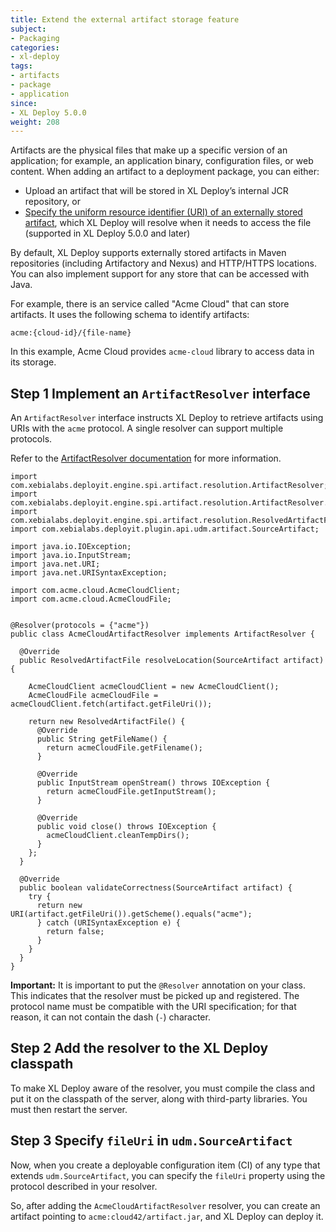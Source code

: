 ```yaml
---
title: Extend the external artifact storage feature
subject:
- Packaging
categories:
- xl-deploy
tags:
- artifacts
- package
- application
since:
- XL Deploy 5.0.0
weight: 208
---
```


Artifacts are the physical files that make up a specific version of an application; for example, an application binary, configuration files, or web content. When adding an artifact to a deployment package, you can either:

* Upload an artifact that will be stored in XL Deploy’s internal JCR repository, or
* [Specify the uniform resource identifier (URI) of an externally stored artifact](/xl-deploy/how-to/add-an-externally-stored-artifact-to-a-package.html), which XL Deploy will resolve when it needs to access the file (supported in XL Deploy 5.0.0 and later)

By default, XL Deploy supports externally stored artifacts in Maven repositories (including Artifactory and Nexus) and HTTP/HTTPS locations. You can also implement support for any store that can be accessed with Java.

For example, there is an service called "Acme Cloud" that can store artifacts. It uses the following schema to identify artifacts:

    acme:{cloud-id}/{file-name}

In this example, Acme Cloud provides `acme-cloud` library to access data in its storage.

## Step 1 Implement an `ArtifactResolver` interface

An `ArtifactResolver` interface instructs XL Deploy to retrieve artifacts using URIs with the `acme` protocol. A single resolver can support multiple protocols.

Refer to the [ArtifactResolver documentation](/xl-deploy/5.5.x/javadoc/engine-spi/com/xebialabs/deployit/engine/spi/artifact/resolution/ArtifactResolver.html) for more information.

    import com.xebialabs.deployit.engine.spi.artifact.resolution.ArtifactResolver;
    import com.xebialabs.deployit.engine.spi.artifact.resolution.ArtifactResolver.Resolver;
    import com.xebialabs.deployit.engine.spi.artifact.resolution.ResolvedArtifactFile;
    import com.xebialabs.deployit.plugin.api.udm.artifact.SourceArtifact;

    import java.io.IOException;
    import java.io.InputStream;
    import java.net.URI;
    import java.net.URISyntaxException;

    import com.acme.cloud.AcmeCloudClient;
    import com.acme.cloud.AcmeCloudFile;


    @Resolver(protocols = {"acme"})
    public class AcmeCloudArtifactResolver implements ArtifactResolver {

      @Override
      public ResolvedArtifactFile resolveLocation(SourceArtifact artifact) {

        AcmeCloudClient acmeCloudClient = new AcmeCloudClient();
        AcmeCloudFile acmeCloudFile = acmeCloudClient.fetch(artifact.getFileUri());

        return new ResolvedArtifactFile() {
          @Override
          public String getFileName() {
            return acmeCloudFile.getFilename();
          }

          @Override
          public InputStream openStream() throws IOException {
            return acmeCloudFile.getInputStream();
          }

          @Override
          public void close() throws IOException {
            acmeCloudClient.cleanTempDirs();
          }
        };
      }

      @Override
      public boolean validateCorrectness(SourceArtifact artifact) {
        try {
          return new URI(artifact.getFileUri()).getScheme().equals("acme");
          } catch (URISyntaxException e) {
            return false;
          }
        }
      }
    }

**Important:** It is important to put the `@Resolver` annotation on your class. This indicates that the resolver must be picked up and registered. The protocol name must be compatible with the URI specification; for that reason, it can not contain the dash (`-`) character.

## Step 2 Add the resolver to the XL Deploy classpath

To make XL Deploy aware of the resolver, you must compile the class and put it on the classpath of the server, along with third-party libraries. You must then restart the server.

## Step 3 Specify `fileUri` in `udm.SourceArtifact`

Now, when you create a deployable configuration item (CI) of any type that extends `udm.SourceArtifact`, you can specify the `fileUri` property using the protocol described in your resolver.

So, after adding the `AcmeCloudArtifactResolver` resolver, you can create an artifact pointing to `acme:cloud42/artifact.jar`, and XL Deploy can deploy it.

